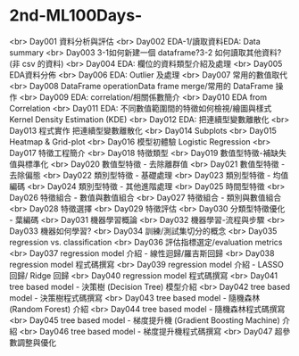 # 2nd-ML100Days-
<br\>	Day001	資料分析與評估
<br\>	Day002	EDA-1/讀取資料EDA: Data summary
<br\>	Day003	3-1如何新建一個 dataframe?3-2 如何讀取其他資料? (非 csv 的資料)
<br\>	Day004	EDA: 欄位的資料類型介紹及處理
<br\>	Day005	EDA資料分佈
<br\>	Day006	EDA: Outlier 及處理
<br\>	Day007	常用的數值取代
<br\>	Day008	DataFrame operationData frame merge/常用的 DataFrame 操作
<br\>	Day009	EDA: correlation/相關係數簡介
<br\>	Day010	EDA from Correlation
<br\>	Day011	EDA: 不同數值範圍間的特徵如何檢視/繪圖與樣式Kernel Density Estimation (KDE)
<br\>	Day012	EDA: 把連續型變數離散化
<br\>	Day013	程式實作 把連續型變數離散化
<br\>	Day014	Subplots
<br\>	Day015	Heatmap & Grid-plot
<br\>	Day016	模型初體驗 Logistic Regression
<br\>	Day017	特徵工程簡介
<br\>	Day018	特徵類型
<br\>	Day019	數值型特徵-補缺失值與標準化
<br\>	Day020	數值型特徵 - 去除離群值
<br\>	Day021	數值型特徵 - 去除偏態
<br\>	Day022	類別型特徵 - 基礎處理
<br\>	Day023	類別型特徵 - 均值編碼
<br\>	Day024	類別型特徵 - 其他進階處理
<br\>	Day025	時間型特徵
<br\>	Day026	特徵組合 - 數值與數值組合
<br\>	Day027	特徵組合 - 類別與數值組合
<br\>	Day028	特徵選擇
<br\>	Day029	特徵評估
<br\>	Day030	分類型特徵優化 - 葉編碼
<br\>	Day031	機器學習概論
<br\>	Day032	機器學習-流程與步驟
<br\>	Day033	機器如何學習?
<br\>	Day034	訓練/測試集切分的概念
<br\>	Day035	regression vs. classification
<br\>	Day036	評估指標選定/evaluation metrics
<br\>	Day037	regression model 介紹 - 線性迴歸/羅吉斯回歸
<br\>	Day038	regression model 程式碼撰寫
<br\>	Day039	regression model 介紹 - LASSO 回歸/ Ridge 回歸
<br\>	Day040	regression model 程式碼撰寫
<br\>	Day041	tree based model - 決策樹 (Decision Tree) 模型介紹
<br\>	Day042	tree based model - 決策樹程式碼撰寫
<br\>	Day043	tree based model - 隨機森林 (Random Forest) 介紹
<br\>	Day044	tree based model - 隨機森林程式碼撰寫
<br\>	Day045	tree based model - 梯度提升機 (Gradient Boosting Machine) 介紹
<br\>	Day046	tree based model - 梯度提升機程式碼撰寫
<br\>	Day047	超參數調整與優化
